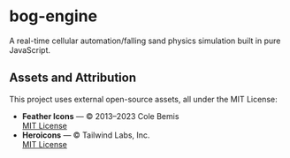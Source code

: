 # bog-engine

A real-time cellular automation/falling sand physics simulation built in pure JavaScript.

## Assets and Attribution

This project uses external open-source assets, all under the MIT License:

- **Feather Icons** — © 2013–2023 Cole Bemis  
  [MIT License](https://github.com/feathericons/feather/blob/master/LICENSE)
- **Heroicons** — © Tailwind Labs, Inc.  
  [MIT License](https://github.com/tailwindlabs/heroicons/blob/master/LICENSE)
